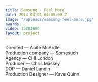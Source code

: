 ```yaml
---
title: Samsung - Feel More
date: 2014-04-01 00:00:00 Z
image: "/uploads/samsung-feel-more.jpg"
awards: 
video: 15283686
layout: project
---
```


Directed — Aoife McArdle  
Production company — Somesuch  
Agency — CHI London  
Producer — Chris Massey  
DOP — Daniel Landin    
Production Designer — Kave Quinn